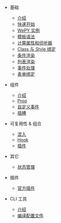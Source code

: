 - 基础

  - [介绍](base/intro.md)
  - [快速开始](base/getstart.md)
  - [WePY 实例](base/instance.md)
  - [模板语法](base/template.md)
  - [计算属性和侦听器](base/observe.md)
  - [Class 与 Style 绑定](base/class-style.md)
  - [条件渲染](base/addition.md)
  - [列表渲染](base/list.md)
  - [事件处理](base/event.md)
  - [表单绑定](base/form.md)

- 组件
  - [介绍](component/intro.md)
  - [Prop](component/prop.md)
  - [自定义事件](component/event.md)
  - [插槽](component/slot.md)

- 可复用性 & 组合

  - [混入](extension/mixin.md)
  - [Hook](extension/hook.md)
  - [插件](extension/plugin.md)

- 其它

  - [状态管理](others/state.md)

- 插件
  
  - [官方插件](plugin/official.md)

- CLI 工具

  - [介绍](cli/intro.md)
  - [编译配置文件](cli/config.md)
